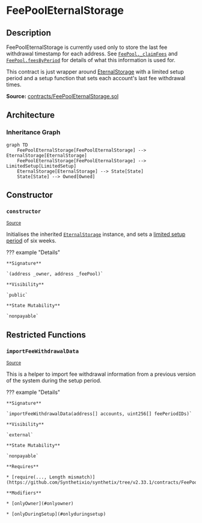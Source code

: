 # FeePoolEternalStorage

## Description

FeePoolEternalStorage is currently used only to store the last fee withdrawal timestamp for each address. See [`FeePool._claimFees`](FeePool.md#_claimFees) and [`FeePool.feesByPeriod`](FeePool.md#feesbyperiod) for details of what this information is used for.

This contract is just wrapper around [EternalStorage](EternalStorage.md) with a limited setup period and a setup function that sets each account's last fee withdrawal times.

**Source:** [contracts/FeePoolEternalStorage.sol](https://github.com/Synthetixio/synthetix/tree/v2.33.1/contracts/FeePoolEternalStorage.sol)

## Architecture

### Inheritance Graph

```mermaid
graph TD
    FeePoolEternalStorage[FeePoolEternalStorage] --> EternalStorage[EternalStorage]
    FeePoolEternalStorage[FeePoolEternalStorage] --> LimitedSetup[LimitedSetup]
    EternalStorage[EternalStorage] --> State[State]
    State[State] --> Owned[Owned]

```

## Constructor

### `constructor`

<sub>[Source](https://github.com/Synthetixio/synthetix/tree/v2.33.1/contracts/FeePoolEternalStorage.sol#L12)</sub>

Initialises the inherited [`EternalStorage`](EternalStorage.md) instance, and sets a [limited setup period](LimitedSetup.md) of six weeks.

??? example "Details"

    **Signature**

    `(address _owner, address _feePool)`

    **Visibility**

    `public`

    **State Mutability**

    `nonpayable`

## Restricted Functions

### `importFeeWithdrawalData`

<sub>[Source](https://github.com/Synthetixio/synthetix/tree/v2.33.1/contracts/FeePoolEternalStorage.sol#L14)</sub>

This is a helper to import fee withdrawal information from a previous version of the system during the setup period.

??? example "Details"

    **Signature**

    `importFeeWithdrawalData(address[] accounts, uint256[] feePeriodIDs)`

    **Visibility**

    `external`

    **State Mutability**

    `nonpayable`

    **Requires**

    * [require(..., Length mismatch)](https://github.com/Synthetixio/synthetix/tree/v2.33.1/contracts/FeePoolEternalStorage.sol#L19)

    **Modifiers**

    * [onlyOwner](#onlyowner)

    * [onlyDuringSetup](#onlyduringsetup)
